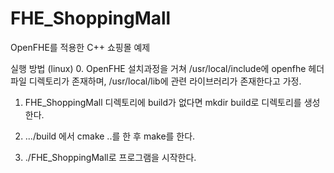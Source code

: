 # FHE_ShoppingMall
OpenFHE를 적용한 C++ 쇼핑몰 예제


실행 방법 (linux)
0. OpenFHE 설치과정을 거쳐 /usr/local/include에 openfhe 헤더파일 디렉토리가 존재하며, /usr/local/lib에 관련 라이브러리가 존재한다고 가정.
1. FHE_ShoppingMall 디렉토리에 build가 없다면 mkdir build로 디렉토리를 생성한다.

2. .../build 에서 cmake ..를 한 후 make를 한다.
3. ./FHE_ShoppingMall로 프로그램을 시작한다.
